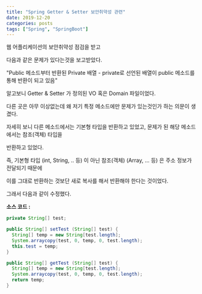 ```yaml
---
title: "Spring Getter & Setter 보안취약성 관련"
date: 2019-12-20
categories: posts
tags: ["Spring", "SpringBoot"]
---
```

웹 어플리케이션의 보안취약성 점검을 받고

다음과 같은 문제가 있다는것을 보고받았다.

"Public 메소드부터 반환된 Private 배열 - private로 선언된 배열이 public 메소드를 통해 반환이 되고 있음"

알고보니 Getter & Setter 가 정의된 VO 혹은 Domain 파일이었다.

다른 곳은 아무 이상없는데 왜 저기 특정 메소드에만 문제가 있는것인가 하는 의문이 생겼다.

자세히 보니 다른 메소드에서는 기본형 타입을 반환하고 있었고, 문제가 된 해당 메소드에서는 참조(객체) 타입을 

반환하고 있었다.

즉, 기본형 타입 (int, String, .. 등) 이 아닌 참조(객체) (Array, ... 등) 은 주소 정보가 전달되기 때문에

이를 그대로 반환하는 것보단 새로 복사를 해서 반환해야 한다는 것이었다.

그래서 다음과 같이 수정했다.
  
**소스 코드 :**
```java
private String[] test;

public String[] setTest (String[] test) {
  String[] temp = new String[test.length];
  System.arraycopy(test, 0, temp, 0, test.length);
  this.test = temp;
}

public String[] getTest (String[] test) {
  String[] temp = new String[test.length];
  System.arraycopy(test, 0, temp, 0, test.length);
  return temp;
}
```